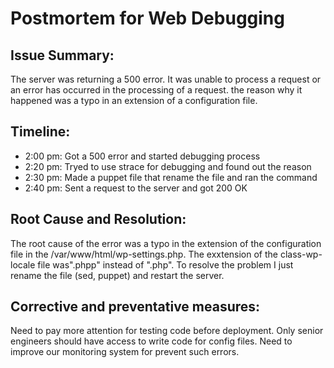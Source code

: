 # Postmortem for Web Debugging

## Issue Summary:

The server was returning a 500 error. It was unable to process a request or an error has occurred in the processing of a request. the reason why it happened was a typo in an extension of a configuration file.

## Timeline:

* 2:00 pm: Got a 500 error and started debugging process
* 2:20 pm: Tryed to use strace for debugging and found out the reason
* 2:30 pm: Made a puppet file that rename the file and ran the command
* 2:40 pm: Sent a request to the server and got 200 OK

## Root Cause and Resolution: 

The root cause of the error was a typo in the extension of the configuration file in the /var/www/html/wp-settings.php. The exxtension of the class-wp-locale file was".phpp" instead of ".php". To resolve the problem I just rename the file (sed, puppet) and restart the server.

## Corrective and preventative measures:

Need to pay more attention for testing code before deployment. Only senior engineers should have access to write code for config files. Need to improve our monitoring system for prevent such errors.